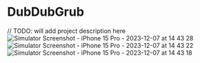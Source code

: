 # DubDubGrub
// TODO: will add project description here
![Simulator Screenshot - iPhone 15 Pro - 2023-12-07 at 14 43 28](https://github.com/zhang86036055/DubDubGrub/assets/77553874/2ff4a273-93df-424a-9eae-352c29f7261e)
![Simulator Screenshot - iPhone 15 Pro - 2023-12-07 at 14 43 22](https://github.com/zhang86036055/DubDubGrub/assets/77553874/6478ab50-5532-4d41-b1a7-0a7539ddd546)
![Simulator Screenshot - iPhone 15 Pro - 2023-12-07 at 14 43 18](https://github.com/zhang86036055/DubDubGrub/assets/77553874/20fbb09d-37b7-4776-96e5-41e4580598c0)
